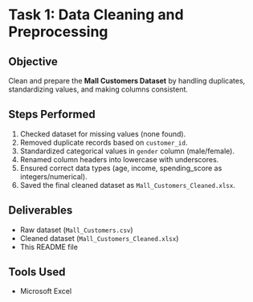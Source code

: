 
# Task 1: Data Cleaning and Preprocessing  

## Objective  
Clean and prepare the **Mall Customers Dataset** by handling duplicates, standardizing values, and making columns consistent.  

## Steps Performed  
1. Checked dataset for missing values (none found).  
2. Removed duplicate records based on `customer_id`.  
3. Standardized categorical values in `gender` column (male/female).  
4. Renamed column headers into lowercase with underscores.  
5. Ensured correct data types (age, income, spending_score as integers/numerical).  
6. Saved the final cleaned dataset as `Mall_Customers_Cleaned.xlsx`.  

## Deliverables  
- Raw dataset (`Mall_Customers.csv`)  
- Cleaned dataset (`Mall_Customers_Cleaned.xlsx`)  
- This README file  

## Tools Used  
- Microsoft Excel  
